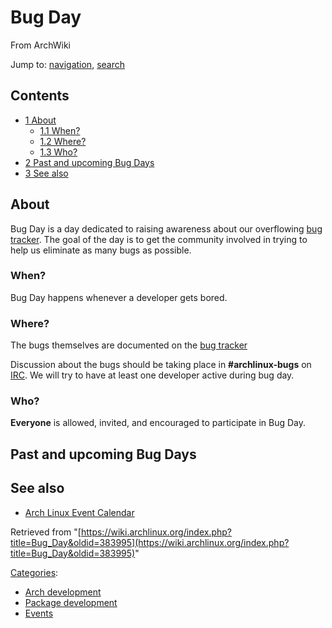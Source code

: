 # Bug Day

From ArchWiki

Jump to: [navigation](#column-one), [search](#searchInput)

## Contents

*   [1 About](#About)
    *   [1.1 When?](#When.3F)
    *   [1.2 Where?](#Where.3F)
    *   [1.3 Who?](#Who.3F)
*   [2 Past and upcoming Bug Days](#Past_and_upcoming_Bug_Days)
*   [3 See also](#See_also)

## About

Bug Day is a day dedicated to raising awareness about our overflowing [bug tracker](https://bugs.archlinux.org/). The goal of the day is to get the community involved in trying to help us eliminate as many bugs as possible.

### When?

Bug Day happens whenever a developer gets bored.

### Where?

The bugs themselves are documented on the [bug tracker](https://bugs.archlinux.org)

Discussion about the bugs should be taking place in **#archlinux-bugs** on [IRC](/index.php/IRC "IRC"). We will try to have at least one developer active during bug day.

### Who?

**Everyone** is allowed, invited, and encouraged to participate in Bug Day.

## Past and upcoming Bug Days

## See also

*   [Arch Linux Event Calendar](/index.php/Arch_Linux_Event_Calendar "Arch Linux Event Calendar")

Retrieved from "[https://wiki.archlinux.org/index.php?title=Bug_Day&oldid=383995](https://wiki.archlinux.org/index.php?title=Bug_Day&oldid=383995)"

[Categories](/index.php/Special:Categories "Special:Categories"):

*   [Arch development](/index.php/Category:Arch_development "Category:Arch development")
*   [Package development](/index.php/Category:Package_development "Category:Package development")
*   [Events](/index.php/Category:Events "Category:Events")